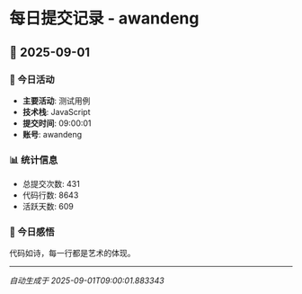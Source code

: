 # 每日提交记录 - awandeng

## 📅 2025-09-01

### 🎯 今日活动
- **主要活动**: 测试用例
- **技术栈**: JavaScript
- **提交时间**: 09:00:01
- **账号**: awandeng

### 📊 统计信息
- 总提交次数: 431
- 代码行数: 8643
- 活跃天数: 609

### 💭 今日感悟
代码如诗，每一行都是艺术的体现。

---
*自动生成于 2025-09-01T09:00:01.883343*
